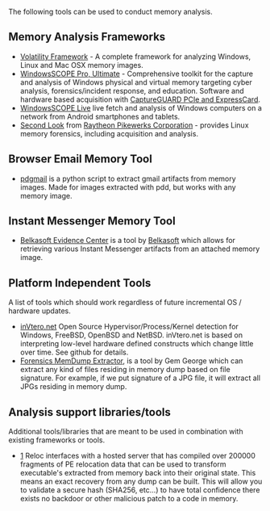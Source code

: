 The following tools can be used to conduct memory analysis.

## Memory Analysis Frameworks

- [Volatility Framework](Volatility_Framework "wikilink") - A complete
  framework for analyzing Windows, Linux and Mac OSX memory images.
- [WindowsSCOPE Pro, Ultimate](http://www.windowsscope.com) -
  Comprehensive toolkit for the capture and analysis of Windows physical
  and virtual memory targeting cyber analysis, forensics/incident
  response, and education. Software and hardware based acquisition with
  [CaptureGUARD PCIe and
  ExpressCard](http://www.windowsscope.com/index.php?option=com_virtuemart&Itemid=34).
- [WindowsSCOPE Live](http://www.windowsscope.com) live fetch and
  analysis of Windows computers on a network from Android smartphones
  and tablets.
- [Second Look](Second_Look "wikilink") from [Raytheon Pikewerks
  Corporation](http://www.pikewerks.com) - provides Linux memory
  forensics, including acquisition and analysis.

## Browser Email Memory Tool

- [pdgmail](http://www.jeffbryner.com/code/pdgmail) is a python script
  to extract gmail artifacts from memory images. Made for images
  extracted with pdd, but works with any memory image.

## Instant Messenger Memory Tool

- [Belkasoft Evidence Center](http://belkasoft.com) is a tool by
  [Belkasoft](Belkasoft "wikilink") which allows for retrieving various
  Instant Messenger artifacts from an attached memory image.

## Platform Independent Tools

A list of tools which should work regardless of future incremental OS /
hardware updates.

- [inVtero.net](https://github.com/ShaneK2/inVtero.net) Open Source
  Hypervisor/Process/Kernel detection for Windows, FreeBSD, OpenBSD and
  NetBSD. inVtero.net is based on interpreting low-level hardware
  defined constructs which change little over time. See github for
  details.
- [Forensics MemDump
  Extractor](http://www.techipick.com/forensics-memdump-extractor), is a
  tool by Gem George which can extract any kind of files residing in
  memory dump based on file signature. For example, if we put signature
  of a JPG file, it will extract all JPGs residing in memory dump.

## Analysis support libraries/tools

Additional tools/libraries that are meant to be used in combination with
existing frameworks or tools.

- [1](https://github.com/ShaneK2/Reloc) Reloc interfaces with a hosted
  server that has compiled over 200000 fragments of PE relocation data
  that can be used to transform executable's extracted from memory back
  into their original state. This means an exact recovery from any dump
  can be built. This will allow you to validate a secure hash (SHA256,
  etc...) to have total confidence there exists no backdoor or other
  malicious patch to a code in memory.